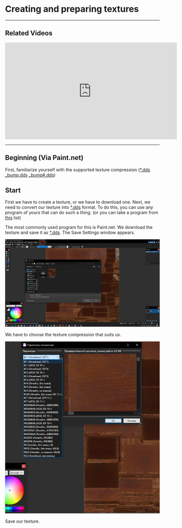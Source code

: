 # Creating and preparing textures

___

## Related Videos

<iframe width="560" height="315" src="https://www.youtube.com/embed/HwTYYH5zLjo?start=418" title="YouTube video player" frameborder="0" allow="accelerometer; autoplay; clipboard-write; encrypted-media; gyroscope; picture-in-picture; web-share" allowfullscreen></iframe>

___

## Beginning (Via Paint.net)

First, familiarize yourself with the supported texture compression ([*.dds](../../reference/file-formats/textures/dds.md) [_bump.dds](../../reference/file-formats/textures/bump.md) [_bump#.dds](../../reference/file-formats/textures/bump_hash.md))

## Start

First we have to create a texture, or we have to download one.
Next, we need to convert our texture into [*.dds](../../reference/file-formats/textures/dds.md) format.
To do this, you can use any program of yours that can do such a thing. (or you can take a program from [this](../../reference/modding-tools/README.md) list)

The most commonly used program for this is Paint.net. We download the texture and save it as [*.dds](../../reference/file-formats/textures/dds.md).
The Save Settings window appears.

![save-texture](images/save-texture.png)

We have to choose the texture compression that suits us.

![select-compressions](images/compressions.png)

Save our texture.
